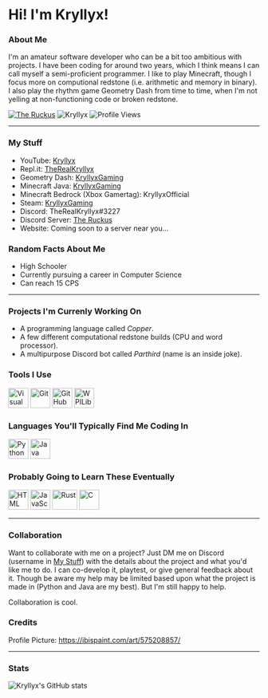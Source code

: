 # Hi! I'm Kryllyx!

### About Me
I'm an amateur software developer who can be a bit too ambitious with projects. I have been coding for around two years, which I think means I can call myself a semi-proficient programmer. I like to play Minecraft, though I focus more on computional redstone (i.e. arithmetic and memory in binary). I also play the rhythm game Geometry Dash from time to time, when I'm not yelling at non-functioning code or broken redstone.

[![The Ruckus](https://dcbadge.vercel.app/api/server/MDTF5eGUAC?style=flat&)](https://discord.gg/MDTF5eGUAC) ![Kryllyx](https://img.shields.io/youtube/channel/subscribers/UCCvt5Su0rBOPYp17EptU5Sg?style=flat&label=Subscribers&color=FF0000&logo=YouTube) ![Profile Views](https://komarev.com/ghpvc/?username=kryllyxoffical01&style=flat&color=blue&label=Profile%20Views)

---

<h3 id="my-stuff">My Stuff</h3>

- YouTube: [Kryllyx](https://www.youtube.com/channel/UCCvt5Su0rBOPYp17EptU5Sg/)
- Repl.it: [TheRealKryllyx](https://replit.com/@therealkryllyx)
- Geometry Dash: [KryllyxGaming](https://gdbrowser.com/u/kryllyxgaming)
- Minecraft Java: [KryllyxGaming](https://namemc.com/profile/KryllyxGaming.1)
- Minecraft Bedrock (Xbox Gamertag): KryllyxOfficial
- Steam: [KryllyxGaming](https://steamcommunity.com/id/KryllyxGaming/)
- Discord: TheRealKryllyx#3227
- Discord Server: [The Ruckus](https://discord.gg/MDTF5eGUAC)
- Website: Coming soon to a server near you...

### Random Facts About Me
- High Schooler
- Currently pursuing a career in Computer Science
- Can reach 15 CPS

---

### Projects I'm Currenly Working On
- A programming language called *Copper*.
- A few different computational redstone builds (CPU and word processor).
- A multipurpose Discord bot called *Parthird* (name is an inside joke).

### Tools I Use
<p align="left">
<img src="https://cdn.jsdelivr.net/gh/devicons/devicon/icons/vscode/vscode-original.svg" height="40" width="40" alt="Visual Studio Code">
<img src="https://cdn.jsdelivr.net/gh/devicons/devicon/icons/git/git-plain.svg" height="40" width="40" alt="Git">
<img src="https://user-images.githubusercontent.com/97801783/185406328-19ee4420-f497-4fd6-b214-e82c7ffe4fee.png" height="40" width="40" alt="GitHub Codespaces">
<img src="https://user-images.githubusercontent.com/97801783/185406854-6c7efe05-8cfa-431b-9653-b1448681850c.png" height="40" width="40" alt="WPILib">

### Languages You'll Typically Find Me Coding In
<p align="left">
<img src="https://cdn.jsdelivr.net/gh/devicons/devicon/icons/python/python-original.svg" height="40" width="40" alt="Python">
<img src="https://cdn.jsdelivr.net/gh/devicons/devicon/icons/java/java-original.svg" height="40" width="40" alt="Java">

### Probably Going to Learn These Eventually
<p align="left">
<img src="https://cdn.jsdelivr.net/gh/devicons/devicon/icons/html5/html5-original.svg" height="40" width="40" alt="HTML">
<img src="https://cdn.jsdelivr.net/gh/devicons/devicon/icons/javascript/javascript-original.svg" height="40" width="40" alt="JavaScript">
<img src="https://user-images.githubusercontent.com/97801783/182677907-a7fb7c71-f844-4e04-9b06-f380d5cc6a51.png" height="40" width="50" alt="Rust">
<img src="https://cdn.jsdelivr.net/gh/devicons/devicon/icons/c/c-original.svg" height="40" width="40" alt="C">

---

### Collaboration
Want to collaborate with me on a project? Just DM me on Discord (username in [My Stuff](#my-stuff)) with the details about the project and what you'd like me to do. I can co-develop it, playtest, or give general feedback about it. Though be aware my help may be limited based upon what the project is made in (Python and Java are my best). But I'm still happy to help.

Collaboration is cool.

### Credits
Profile Picture: https://ibispaint.com/art/575208857/

---

### Stats

![Kryllyx's GitHub stats](https://github-readme-stats.vercel.app/api?username=kryllyxofficial01&show_icons=true&theme=react&custom_title=Github%20Stats&disable_animations=true)
